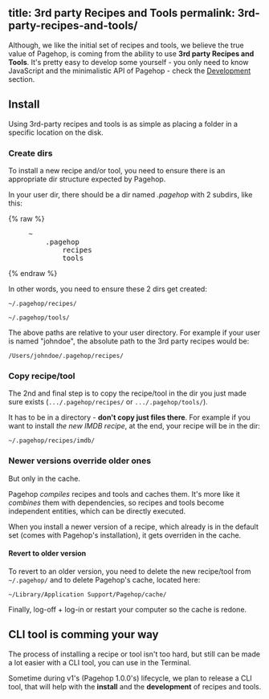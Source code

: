 title: 3rd party Recipes and Tools
permalink: 3rd-party-recipes-and-tools/
---
Although, we like the initial set of recipes and tools, we believe the true value of Pagehop, is coming from the ability to use **3rd party Recipes and Tools**. It's pretty easy to develop some yourself - you only need to know JavaScript and the minimalistic API of Pagehop - check the [Development](/development-overview/) section.

## Install

Using 3rd-party recipes and tools is as simple as placing a folder in a specific location on the disk.

### Create dirs

To install a new recipe and/or tool, you need to ensure there is an appropriate dir structure expected by Pagehop.

In your user dir, there should be a dir named *.pagehop* with 2 subdirs, like this:

{% raw %}
<figure class="highlight"><pre>~
	.pagehop
		recipes
		tools</pre></figure>
{% endraw %}

In other words, you need to ensure these 2 dirs get created:

`~/.pagehop/recipes/`

`~/.pagehop/tools/`

The above paths are relative to your user directory. For example if your user is named "johndoe", the absolute path to the 3rd party recipes would be:

`/Users/johndoe/.pagehop/recipes/`

### Copy recipe/tool

The 2nd and final step is to copy the recipe/tool in the dir you just made sure exists (`.../.pagehop/recipes/` or `.../.pagehop/tools/`).

It has to be in a directory - **don't copy just files there**. For example if you want to install *the new IMDB recipe*, at the end, your recipe will be in the dir:

`~/.pagehop/recipes/imdb/`

### Newer versions override older ones

But only in the cache.

Pagehop *compiles* recipes and tools and caches them. It's more like it *combines* them with dependencies, so recipes and tools become independent entities, which can be directly executed.

When you install a newer version of a recipe, which already is in the default set (comes with Pagehop's installation), it gets overriden in the cache.

#### Revert to older version

To revert to an older version, you need to delete the new recipe/tool from `~/.pagehop/` and to delete Pagehop's cache, located here:

`~/Library/Application Support/Pagehop/cache/`

Finally, log-off + log-in or restart your computer so the cache is redone.

## CLI tool is comming your way

The process of installing a recipe or tool isn't too hard, but still can be made a lot easier with a CLI tool, you can use in the Terminal.

Sometime during v1's (Pagehop 1.0.0's) lifecycle, we plan to release a CLI tool, that will help with the **install** and the **development** of recipes and tools.